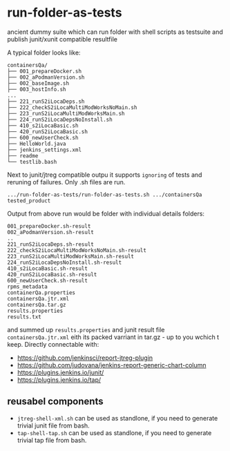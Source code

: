 # run-folder-as-tests

ancient dummy suite which can run folder with shell scripts as testsuite and  publish junit/xunit compatible resultfile

A typical folder looks like:
```
containersQa/
├── 001_prepareDocker.sh
├── 002_aPodmanVersion.sh
├── 002_baseImage.sh
├── 003_hostInfo.sh
...
├── 221_runS2iLocaDeps.sh
├── 222_checkS2iLocaMultiModWorksNoMain.sh
├── 223_runS2iLocaMultiModWorksMain.sh
├── 224_runS2iLocaDepsNoInstall.sh
├── 410_s2iLocaBasic.sh
├── 420_runS2iLocaBasic.sh
├── 600_newUserCheck.sh
├── HelloWorld.java
├── jenkins_settings.xml
├── readme
└── testlib.bash
```
Next to junit/jtreg compatible outpu it supports `ignoring` of tests and reruning of failures. Only .sh files are run. 

```
.../run-folder-as-tests/run-folder-as-tests.sh .../containersQa tested_product
```

Output from above run would be folder with individual details folders:
```
001_prepareDocker.sh-result
002_aPodmanVersion.sh-result
..
221_runS2iLocaDeps.sh-result
222_checkS2iLocaMultiModWorksNoMain.sh-result
223_runS2iLocaMultiModWorksMain.sh-result
224_runS2iLocaDepsNoInstall.sh-result
410_s2iLocaBasic.sh-result
420_runS2iLocaBasic.sh-result
600_newUserCheck.sh-result
rpms_metadata
containerQa.properties
containersQa.jtr.xml
containersQa.tar.gz
results.properties
results.txt
```
and summed up  `results.properties`  and  junit result file `containersQa.jtr.xml` eith its packed varriant in tar.gz - up to you wchich t keep. Directly connectable with:
 * https://github.com/jenkinsci/report-jtreg-plugin
 * https://github.com/judovana/jenkins-report-generic-chart-column
 * https://plugins.jenkins.io/junit/
 * https://plugins.jenkins.io/tap/

## reusabel components
* `jtreg-shell-xml.sh` can be used as standlone, if you need to generate trivial junit file from bash.
* `tap-shell-tap.sh` can be used as standlone, if you need to generate trivial tap file from bash.
